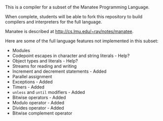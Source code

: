 
This is a compiler for a subset of the Manatee Programming Language.

When complete, students will be able to fork this repository to build compilers
and interpreters for the full language.

Manatee is described at http://cs.lmu.edu/~ray/notes/manatee.

Here are some of the full language features not implemented in this subset:

* Modules
* Codepoint escapes in character and string literals        - Help?
* Object types and literals                                 - Help?
* Streams for reading and writing
* Increment and decrement statements                        - Added
* Parallel assignment
* Exceptions                                                - Added
* Timers                                                    - Added
* `unless` and `until` modifiers                            - Added
* Bitwise operators                                         - Added
* Modulo operator                                           - Added
* Divides operator                                          - Added
* Bitwise complement operator

